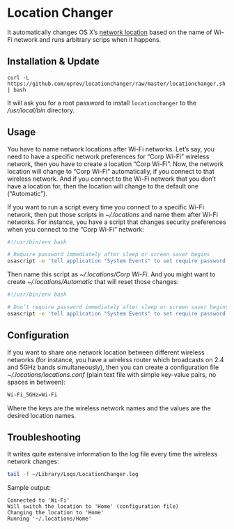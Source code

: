 # Location Changer

It automatically changes OS X’s [network location](https://support.apple.com/en-us/HT202480)
based on the name of Wi-Fi network and runs arbitrary scrips when it happens.

## Installation & Update

```
curl -L https://github.com/eprev/locationchanger/raw/master/locationchanger.sh | bash
```

It will ask you for a root password to install `locationchanger` to the */usr/local/bin* directory.

## Usage

You have to name network locations after Wi-Fi networks. Let’s say, you need to have
a specific network preferences for “Corp Wi-Fi” wireless network, then you have to create
a location “Corp Wi-Fi”. Now, the network location will change to “Corp Wi-Fi” automatically,
if you connect to that wireless network. And if you connect to the Wi-Fi network that you
don’t have a location for, then the location will change to the default one (“Automatic”).

If you want to run a script every time you connect to a specific Wi-Fi network, then put
those scripts in *~/.locations* and name them after Wi-Fi networks. For instance, you have
a script that changes security preferences when you connect to the “Corp Wi-Fi” network:

```bash
#!/usr/bin/env bash

# Require password immediately after sleep or screen saver begins
osascript -e 'tell application "System Events" to set require password to wake of security preferences to true'
```

Then name this script as *~/.locations/Corp Wi-Fi*. And you might want to create
*~/.locations/Automatic* that will reset those changes:

```bash
#!/usr/bin/env bash

# Don’t require password immediately after sleep or screen saver begins
osascript -e 'tell application "System Events" to set require password to wake of security preferences to false'
```

## Configuration

If you want to share one network location between different wireless networks (for instance, you have a wireless router which broadcasts on 2.4 and 5GHz bands simultaneously), then you can create a configuration file *~/.locations/locations.conf* (plain text file with simple key-value pairs, no spaces in between):

```bash
Wi-Fi_5GHz=Wi-Fi
```

Where the keys are the wireless network names and the values are the desired location names.

## Troubleshooting

It writes quite extensive information to the log file every time the wireless network changes:

```bash
tail -f ~/Library/Logs/LocationChanger.log
```

Sample output:

```
Connected to 'Wi-Fi'
Will switch the location to 'Home' (configuration file)
Changing the location to 'Home'
Running '~/.locations/Home'
```

